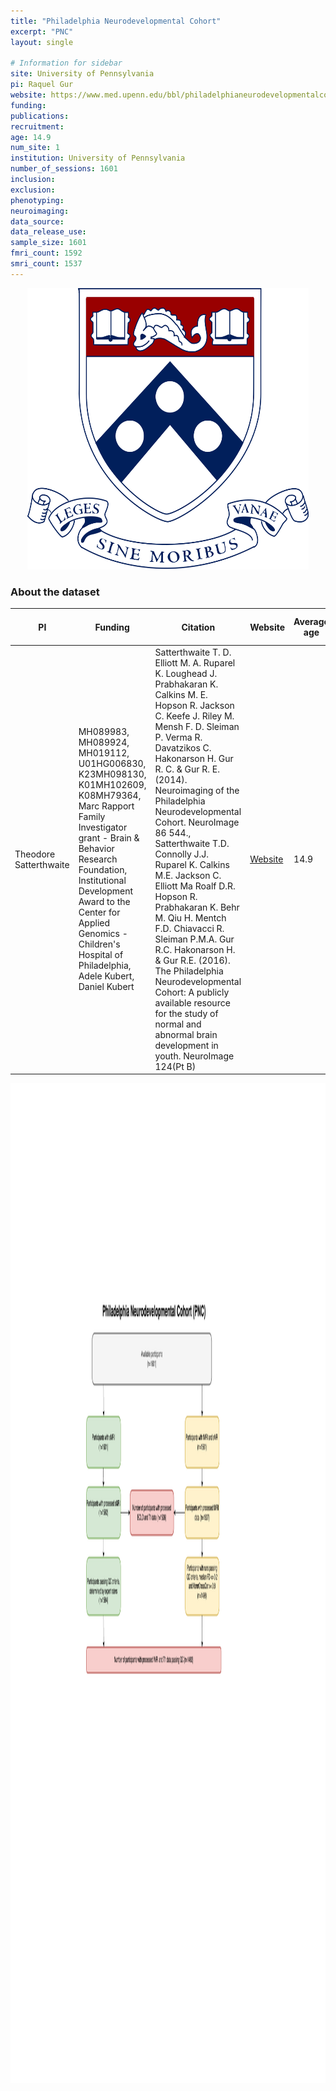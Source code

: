 ```yaml
---
title: "Philadelphia Neurodevelopmental Cohort"
excerpt: "PNC"
layout: single

# Information for sidebar
site: University of Pennsylvania
pi: Raquel Gur
website: https://www.med.upenn.edu/bbl/philadelphianeurodevelopmentalcohort.html
funding:
publications:
recruitment:
age: 14.9
num_site: 1
institution: University of Pennsylvania
number_of_sessions: 1601
inclusion:
exclusion:
phenotyping:
neuroimaging:
data_source:
data_release_use:
sample_size: 1601
fmri_count: 1592
smri_count: 1537
---
```

<div style="text-align: center;">
     <img src="/assets/images/logos/university_of_pennsylvania.png" width="450" height="450" />
</div>

### About the dataset

| PI | Funding | Citation |  Website | Average age | % Female | Mean Overall Psychopathology (Mean) | Mean Overall Psychopathology (SD) | % Right Handed
| -- | -- | -- |  -- | -- | -- | -- | -- | --
| Theodore Satterthwaite |  MH089983, MH089924, MH019112, U01HG006830, K23MH098130, K01MH102609, K08MH79364, Marc Rapport Family Investigator grant - Brain & Behavior Research Foundation, Institutional Development Award to the Center for Applied Genomics - Children's Hospital of Philadelphia, Adele Kubert, Daniel Kubert  | Satterthwaite T. D. Elliott M. A. Ruparel K. Loughead J. Prabhakaran K. Calkins M. E. Hopson R. Jackson C. Keefe J. Riley M. Mensh F. D. Sleiman P. Verma R. Davatzikos C. Hakonarson H. Gur R. C. & Gur R. E. (2014). Neuroimaging of the Philadelphia Neurodevelopmental Cohort. NeuroImage 86 544., Satterthwaite T.D. Connolly J.J. Ruparel K. Calkins M.E. Jackson C. Elliott Ma Roalf D.R. Hopson R. Prabhakaran K. Behr M. Qiu H. Mentch F.D. Chiavacci R. Sleiman P.M.A. Gur R.C. Hakonarson H. & Gur R.E. (2016). The Philadelphia Neurodevelopmental Cohort: A publicly available resource for the study of normal and abnormal brain development in youth. NeuroImage 124(Pt B) |  [Website](https://www.med.upenn.edu/bbl/philadelphianeurodevelopmentalcohort.html) | 14.9 | 52 | -0.45 | 0.94 | 84

<div style="text-align: left;">
     <img src="/assets/images/flowcharts/PNC_Flowchart.png" width="1600" height="1600" />
</div> 

